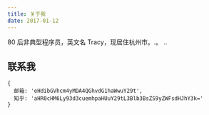 ```yaml
---
title: 关于我
date: 2017-01-12
---
```


80 后非典型程序员，英文名 Tracy，现居住杭州市。.。 ..

## 联系我

```
{
  邮箱: 'eHdibGVhcm4yMDA4QGhvdG1haWwuY29t',
  知乎: 'aHR0cHM6Ly93d3cuemhpaHUuY29tL3Blb3BsZS9yZWFsdHJhY3k='
}
```

